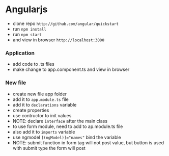 
# Angularjs
- clone repo `http://github.com/angular/quickstart`
- run `npm install`
- run `npm start`
- and view in browser `http://localhost:3000`

### Application
- add code to .ts files
- make change to app.component.ts and view in browser

### New file
- create new file app folder
- add it to `app.module.ts` file
- add it to `declarations` variable
- create properties
- use contructor to init values
- NOTE: declare `interface` after the main class
- to use form module, need to add to ap.module.ts file
- also add it to `imports` variable
- use ngmodel `[(ngModel)]="names"` bind the variable
- NOTE: submit function in form tag will not post value, but button is used with submit type the form will post